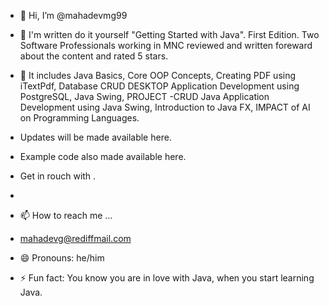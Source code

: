 - 👋 Hi, I’m @mahadevmg99
- 👀 I'm written do it yourself "Getting Started with Java". First Edition. Two Software Professionals working in MNC reviewed and written foreward about the content and rated 5 stars.
- 🌱 It includes Java Basics, Core OOP Concepts, Creating PDF using iTextPdf, Database CRUD DESKTOP Application Development using PostgreSQL, Java Swing, PROJECT -CRUD Java Application Development using Java Swing, Introduction to Java FX, IMPACT of AI on Programming Languages.
- Updates will be made available here.
- Example code also made available here.
- Get in rouch with .
- 

- 📫 How to reach me ...
- mahadevg@rediffmail.com
- 😄 Pronouns: he/him
- ⚡ Fun fact: You know you are in love with Java, when you start learning Java.

<!---
mahadevmg99/mahadevmg99 is a ✨ special ✨ repository because its `README.md` (this file) appears on your GitHub profile.
You can click the Preview link to take a look at your changes.
--->
